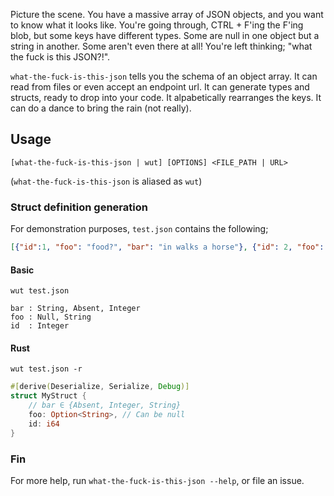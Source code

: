 Picture the scene. You have a massive array of JSON objects, and you want to know what it looks like. You're going through, CTRL + F'ing the F'ing blob, but some keys have different types. Some are null in one object but a string in another. Some aren't even there at all! You're left thinking; "what the fuck is this JSON?!".

`what-the-fuck-is-this-json` tells you the schema of an object array. It can read from files or even accept an endpoint url. It can generate types and structs, ready to drop into your code. It alpabetically rearranges the keys. It can do a dance to bring the rain (not really).

## Usage
`[what-the-fuck-is-this-json | wut] [OPTIONS] <FILE_PATH | URL>`

(`what-the-fuck-is-this-json` is aliased as `wut`)

### Struct definition generation

For demonstration purposes, `test.json` contains the following;
```json
[{"id":1, "foo": "food?", "bar": "in walks a horse"}, {"id": 2, "foo": null}, {"id": 3, "foo": "foood!", "bar": 123}]
```


#### Basic
`wut test.json`
```text
bar : String, Absent, Integer
foo : Null, String
id  : Integer
```

#### Rust
`wut test.json -r`
```rust
#[derive(Deserialize, Serialize, Debug)]
struct MyStruct {
	// bar ∈ {Absent, Integer, String}
	foo: Option<String>, // Can be null
	id: i64
}
```

### Fin

For more help, run `what-the-fuck-is-this-json --help`, or file an issue.
